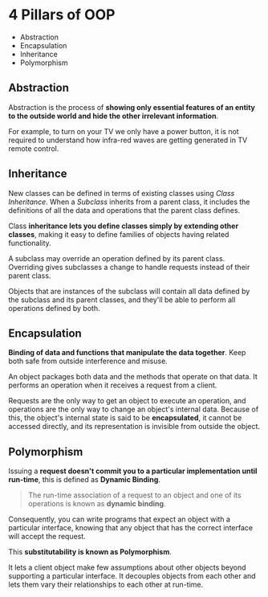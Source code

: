 # 4 Pillars of OOP

* Abstraction
* Encapsulation
* Inheritance
* Polymorphism

## Abstraction

Abstraction is the process of __showing only essential features of an entity to the outside world and hide the other irrelevant information__.

For example, to turn on your TV we only have a power button, it is not required to understand how infra-red waves are getting generated in TV remote control.

## Inheritance

New classes can be defined in terms of existing classes using _Class Inheritance_. When a _Subclass_ inherits from a parent class, it includes the definitions of all the data and operations that the parent class defines.

Class __inheritance lets you define classes simply by extending other classes__, making it easy to define families of objects having related functionality.

A subclass may override an operation defined by its parent class. Overriding gives subclasses a change to handle requests instead of their parent class.

Objects that are instances of the subclass will contain all data defined by the subclass and its parent classes, and they'll be able to perform all operations defined by both.

## Encapsulation

__Binding of data and functions that manipulate the data together__. Keep both safe from outside interference and misuse.

An object packages both data and the methods that operate on that data. It performs an operation when it receives a request from a client.

Requests are the only way to get an object to execute an operation, and operations are the only way to change an object's internal data. Because of this, the object's internal state is said to be __encapsulated__, it cannot be accessed directly, and its representation is invisible from outside the object.

## Polymorphism

Issuing a __request doesn't commit you to a particular implementation until run-time__, this is defined as __Dynamic Binding__.

> The run-time association of a request to an object and one of its operations is known as __dynamic binding__.

Consequently, you can write programs that expect an object with a particular interface, knowing that any object that has the correct interface will accept the request.

This __substitutability is known as Polymorphism__.

It lets a client object make few assumptions about other objects beyond supporting a particular interface. It decouples objects from each other and lets them vary their relationships to each other at run-time.
